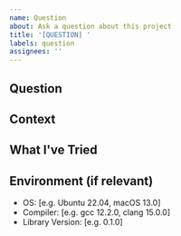 ```yaml
---
name: Question
about: Ask a question about this project
title: '[QUESTION] '
labels: question
assignees: ''
---
```


## Question
<!-- Clearly state your question here -->

## Context
<!-- Provide any relevant context for your question -->

## What I've Tried
<!-- Describe what you've already tried or researched -->

## Environment (if relevant)
<!-- Please complete the information below if your question is related to a specific environment -->
- OS: [e.g. Ubuntu 22.04, macOS 13.0]
- Compiler: [e.g. gcc 12.2.0, clang 15.0.0]
- Library Version: [e.g. 0.1.0]
